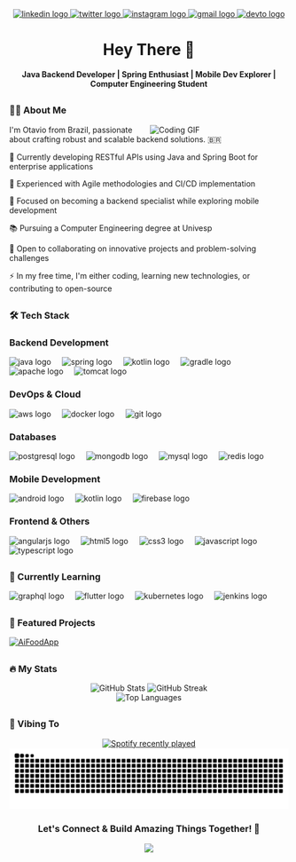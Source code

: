 <div align="center">
  <a href="https://www.linkedin.com/in/otavioximarelli/" target="_blank">
    <img src="https://img.shields.io/static/v1?message=LinkedIn&logo=linkedin&label=&color=0077B5&logoColor=white&labelColor=&style=for-the-badge" height="25" alt="linkedin logo"  />
  </a>
  <a href="https://x.com/DevXimarelli" target="_blank">
    <img src="https://img.shields.io/static/v1?message=Twitter&logo=twitter&label=&color=1DA1F2&logoColor=white&labelColor=&style=for-the-badge" height="25" alt="twitter logo"  />
  </a>
  <a href="https://www.instagram.com/otavio_ximarelli/" target="_blank">
    <img src="https://img.shields.io/static/v1?message=Instagram&logo=instagram&label=&color=E4405F&logoColor=white&labelColor=&style=for-the-badge" height="25" alt="instagram logo"  />
  </a>
  <a href="mailto:otavio.ximarelli@gmail.com" target="_blank">
    <img src="https://img.shields.io/static/v1?message=Gmail&logo=gmail&label=&color=D14836&logoColor=white&labelColor=&style=for-the-badge" height="25" alt="gmail logo"  />
  </a>
  <a href="https://dev.to/otavioximarelli" target="_blank">
    <img src="https://img.shields.io/static/v1?message=Dev.to&logo=dev.to&label=&color=0A0A0A&logoColor=white&labelColor=&style=for-the-badge" height="25" alt="devto logo"  />
  </a>
</div>

# <h1 align="center">Hey There 👋</h1>

<div align="center">
  <b>Java Backend Developer | Spring Enthusiast | Mobile Dev Explorer | Computer Engineering Student</b>
</div>

## <h3 align="left">👨‍💻 About Me</h3>

<p align="left">
  <img align="right" width="250" src="https://media.giphy.com/media/SWoSkN6DxTszqIKEqv/giphy.gif" alt="Coding GIF" />
  
  I'm Otavio from Brazil, passionate about crafting robust and scalable backend solutions. 🇧🇷
  
  🚀 Currently developing RESTful APIs using Java and Spring Boot for enterprise applications
  
  🔄 Experienced with Agile methodologies and CI/CD implementation
  
  🎯 Focused on becoming a backend specialist while exploring mobile development
  
  📚 Pursuing a Computer Engineering degree at Univesp
  
  🤝 Open to collaborating on innovative projects and problem-solving challenges
  
  ⚡ In my free time, I'm either coding, learning new technologies, or contributing to open-source
</p>

## <h3 align="left">🛠️ Tech Stack</h3>

### Backend Development
<div align="left">
  <img src="https://cdn.jsdelivr.net/gh/devicons/devicon/icons/java/java-original.svg" height="40" alt="java logo" />
  <img width="12" />
  <img src="https://cdn.jsdelivr.net/gh/devicons/devicon/icons/spring/spring-original.svg" height="40" alt="spring logo" />
  <img width="12" />
  <img src="https://cdn.jsdelivr.net/gh/devicons/devicon/icons/kotlin/kotlin-original.svg" height="40" alt="kotlin logo" />
  <img width="12" />
  <img src="https://cdn.jsdelivr.net/gh/devicons/devicon/icons/gradle/gradle-plain.svg" height="40" alt="gradle logo" />
  <img width="12" />
  <img src="https://cdn.jsdelivr.net/gh/devicons/devicon/icons/apache/apache-original.svg" height="40" alt="apache logo" />
  <img width="12" />
  <img src="https://cdn.jsdelivr.net/gh/devicons/devicon/icons/tomcat/tomcat-original.svg" height="40" alt="tomcat logo" />
</div>

### DevOps & Cloud
<div align="left">
  <img src="https://cdn.jsdelivr.net/gh/devicons/devicon/icons/amazonwebservices/amazonwebservices-line-wordmark.svg" height="40" alt="aws logo" />
  <img width="12" />
  <img src="https://cdn.jsdelivr.net/gh/devicons/devicon/icons/docker/docker-plain-wordmark.svg" height="40" alt="docker logo" />
  <img width="12" />
  <img src="https://cdn.jsdelivr.net/gh/devicons/devicon/icons/git/git-original.svg" height="40" alt="git logo" />
</div>

### Databases
<div align="left">
  <img src="https://cdn.jsdelivr.net/gh/devicons/devicon/icons/postgresql/postgresql-original.svg" height="40" alt="postgresql logo" />
  <img width="12" />
  <img src="https://cdn.jsdelivr.net/gh/devicons/devicon/icons/mongodb/mongodb-original.svg" height="40" alt="mongodb logo" />
  <img width="12" />
  <img src="https://cdn.jsdelivr.net/gh/devicons/devicon/icons/mysql/mysql-original.svg" height="40" alt="mysql logo" />
  <img width="12" />
  <img src="https://cdn.jsdelivr.net/gh/devicons/devicon/icons/redis/redis-original.svg" height="40" alt="redis logo" />
</div>

### Mobile Development
<div align="left">
  <img src="https://cdn.jsdelivr.net/gh/devicons/devicon/icons/android/android-original.svg" height="40" alt="android logo" />
  <img width="12" />
  <img src="https://cdn.jsdelivr.net/gh/devicons/devicon/icons/kotlin/kotlin-original.svg" height="40" alt="kotlin logo" />
  <img width="12" />
  <img src="https://cdn.jsdelivr.net/gh/devicons/devicon/icons/firebase/firebase-plain-wordmark.svg" height="40" alt="firebase logo" />
</div>

### Frontend & Others
<div align="left">
  <img src="https://cdn.jsdelivr.net/gh/devicons/devicon/icons/angularjs/angularjs-original.svg" height="40" alt="angularjs logo" />
  <img width="12" />
  <img src="https://cdn.jsdelivr.net/gh/devicons/devicon/icons/html5/html5-original.svg" height="40" alt="html5 logo" />
  <img width="12" />
  <img src="https://cdn.jsdelivr.net/gh/devicons/devicon/icons/css3/css3-original.svg" height="40" alt="css3 logo" />
  <img width="12" />
  <img src="https://cdn.jsdelivr.net/gh/devicons/devicon/icons/javascript/javascript-original.svg" height="40" alt="javascript logo" />
  <img width="12" />
  <img src="https://cdn.jsdelivr.net/gh/devicons/devicon/icons/typescript/typescript-original.svg" height="40" alt="typescript logo" />
</div>

## <h3 align="left">🌱 Currently Learning</h3>

<div align="left">
  <img src="https://cdn.jsdelivr.net/gh/devicons/devicon/icons/graphql/graphql-plain.svg" height="40" alt="graphql logo" />
  <img width="12" />
  <img src="https://cdn.jsdelivr.net/gh/devicons/devicon/icons/flutter/flutter-original.svg" height="40" alt="flutter logo" />
  <img width="12" />
  <img src="https://cdn.jsdelivr.net/gh/devicons/devicon/icons/kubernetes/kubernetes-plain.svg" height="40" alt="kubernetes logo" />
  <img width="12" />
  <img src="https://cdn.jsdelivr.net/gh/devicons/devicon/icons/jenkins/jenkins-original.svg" height="40" alt="jenkins logo" />
  <img width="12" />
</div>

## <h3 align="left">🚀 Featured Projects</h3>

<div align="left">
  <a href="https://github.com/OtavioXimarelli/AiFoodApp">
    <img src="https://img.shields.io/badge/AI Food App%20-Spring%20API-green?style=for-the-badge" alt="AiFoodApp" />
  </a>
   <!--- <img width="12" />
  <a href="https://github.com/OtavioXimarelli/project-name-2">
    <img src="https://img.shields.io/badge/Project%202-Android%20App-blue?style=for-the-badge" alt="Project 2" />
  </a>
  <img width="12" />
  <a href="https://github.com/OtavioXimarelli/project-name-3">
    <img src="https://img.shields.io/badge/Project%203-Microservices-orange?style=for-the-badge" alt="Project 3" />
  </a> --->
</div>

## <h3 align="left">🔥 My Stats</h3>

<div align="center">
  <img src="https://github-readme-stats.vercel.app/api?username=OtavioXimarelli&theme=tokyonight&show_icons=true&hide_border=true&count_private=true" alt="GitHub Stats" />
  <img src="https://github-readme-streak-stats.herokuapp.com/?user=OtavioXimarelli&theme=tokyonight&hide_border=true" alt="GitHub Streak" />
</div>

<div align="center">
  <img src="https://github-readme-stats.vercel.app/api/top-langs/?username=OtavioXimarelli&theme=tokyonight&show_icons=true&hide_border=true&layout=compact" alt="Top Languages" />
</div>

## <h3 align="left">🎵 Vibing To</h3>

<div align="center">
  <a href="https://open.spotify.com/user/2dcq8odlva885v4zs80n9tam6">
    <img src="https://spotify-recently-played-readme.vercel.app/api?user=2dcq8odlva885v4zs80n9tam6&count=5" alt="Spotify recently played" />
  </a>
</div>

<img src="https://raw.githubusercontent.com/OtavioXimarelli/OtavioXimarelli/output/snake.svg" alt="Snake animation" />

<div align="center">
  <h3>Let's Connect & Build Amazing Things Together! 🚀</h3>
  <img src="https://profile-counter.glitch.me/OtavioXimarelli/count.svg?" />
</div>
